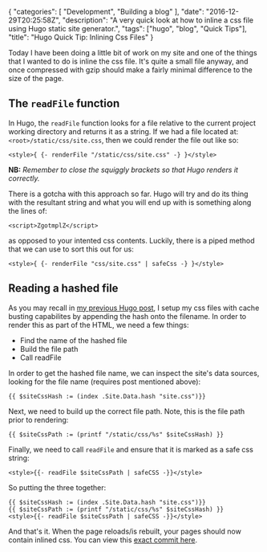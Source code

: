 {
   "categories": [ "Development", "Building a blog" ],
   "date": "2016-12-29T20:25:58Z",
   "description": "A very quick look at how to inline a css file using Hugo static site generator.",
   "tags": ["hugo", "blog", "Quick Tips"],
   "title": "Hugo Quick Tip: Inlining Css Files"
}

Today I have been doing a little bit of work on my site and one of the things that I wanted to do is inline the css file. It's quite a small file anyway, and once compressed with gzip should make a fairly minimal difference to the size of the page.
<!--more-->
## The `readFile` function

In Hugo, the `readFile` function looks for a file relative to the current project working directory and returns it as a string. If we had a file located at: `<root>/static/css/site.css`, then we could render the file out like so:

    <style>{ {- renderFile "/static/css/site.css" -} }</style>

**NB:** *Remember to close the squiggly brackets so that Hugo renders it correctly.*

There is a gotcha with this approach so far. Hugo will try and do its thing with the resultant string and what you will end up with is something along the lines of:

    <script>ZgotmplZ</script>

as opposed to your intented css contents. Luckily, there is a piped method that we can use to sort this out for us:

    <style>{ {- renderFile "css/site.css" | safeCss -} }</style>

## Reading a hashed file

As you may recall in [my previous Hugo post](/article/2016/11/blog-building---part-4---frontend/), I setup my css files with cache busting capabilites by appending the hash onto the filename. In order to render this as part of the HTML, we need a few things:

- Find the name of the hashed file
- Build the file path
- Call readFile

In order to get the hashed file name, we can inspect the site's data sources, looking for the file name (requires post mentioned above):

    {{ $siteCssHash := (index .Site.Data.hash "site.css")}}

Next, we need to build up the correct file path. Note, this is the file path prior to rendering:

    {{ $siteCssPath := (printf "/static/css/%s" $siteCssHash) }}

Finally, we need to call `readFile` and ensure that it is marked as a safe css string:

    <style>{{- readFile $siteCssPath | safeCSS -}}</style>

So putting the three together:

    {{ $siteCssHash := (index .Site.Data.hash "site.css")}}
    {{ $siteCssPath := (printf "/static/css/%s" $siteCssHash) }}
    <style>{{- readFile $siteCssPath | safeCSS -}}</style>

And that's it. When the page reloads/is rebuilt, your pages should now contain inlined css. You can view this [exact commit here](https://github.com/Im5tu/im5tu-hugo/blob/84ee887616acbe6cfef7e37b0dc9b4779aad31fd/layouts/partials/header/styles.html).